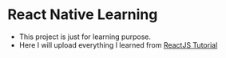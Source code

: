# React Native Learning
- This project is just for learning purpose.
- Here I will upload everything I learned from [ReactJS Tutorial](https://www.youtube.com/watch?v=CgkZ7MvWUAA)